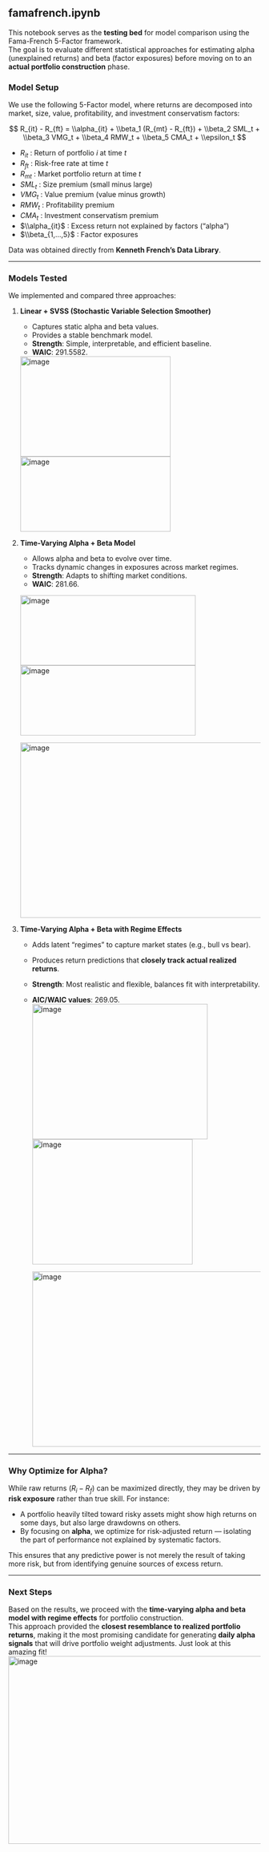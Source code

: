 ## famafrench.ipynb

This notebook serves as the **testing bed** for model comparison using the Fama-French 5-Factor framework.  
The goal is to evaluate different statistical approaches for estimating alpha (unexplained returns) and beta (factor exposures) before moving on to an **actual portfolio construction** phase.

### Model Setup
We use the following 5-Factor model, where returns are decomposed into market, size, value, profitability, and investment conservatism factors:

$$
R_{it} - R_{ft} = \\alpha_{it} + \\beta_1 (R_{mt} - R_{ft}) + \\beta_2 SML_t + \\beta_3 VMG_t + \\beta_4 RMW_t + \\beta_5 CMA_t + \\epsilon_t
$$

- $R_{it}$ : Return of portfolio *i* at time *t*  
- $R_{ft}$ : Risk-free rate at time *t*  
- $R_{mt}$ : Market portfolio return at time *t*  
- $SML_t$ : Size premium (small minus large)  
- $VMG_t$ : Value premium (value minus growth)  
- $RMW_t$ : Profitability premium  
- $CMA_t$ : Investment conservatism premium  
- $\\alpha_{it}$ : Excess return not explained by factors (“alpha”)  
- $\\beta_{1,...,5}$ : Factor exposures  

Data was obtained directly from **Kenneth French’s Data Library**.

---

### Models Tested
We implemented and compared three approaches:

1. **Linear + SVSS (Stochastic Variable Selection Smoother)**  
   - Captures static alpha and beta values.  
   - Provides a stable benchmark model.  
   - **Strength**: Simple, interpretable, and efficient baseline.  
   - **WAIC**: 291.5582.
   <img width="300" height="200" alt="image" src="https://github.com/user-attachments/assets/c4e067d7-11c2-4e7e-9dd9-81a2f389e71d" />

   <img width="300" height="150" alt="image" src="https://github.com/user-attachments/assets/4ab03ef3-622a-4cf2-93fb-ac635a923097" />


2. **Time-Varying Alpha + Beta Model**  
   - Allows alpha and beta to evolve over time.  
   - Tracks dynamic changes in exposures across market regimes.  
   - **Strength**: Adapts to shifting market conditions.  
   - **WAIC**: 281.66.
   
   <img width="350" height="140" alt="image" src="https://github.com/user-attachments/assets/84a3be26-3ef7-4d49-8fbd-806117f8ed8b" /> <img width="350" height="140" alt="image" src="https://github.com/user-attachments/assets/38f09027-c961-4ec2-8764-cae8c8e08f5c" /> 

   <img width="700" height="350" alt="image" src="https://github.com/user-attachments/assets/8fef8479-4665-40f1-8058-4799f956c806" />

3. **Time-Varying Alpha + Beta with Regime Effects**  
   - Adds latent “regimes” to capture market states (e.g., bull vs bear).  
   - Produces return predictions that **closely track actual realized returns**.  
   - **Strength**: Most realistic and flexible, balances fit with interpretability.  
   - **AIC/WAIC values**: 269.05.  
<img width="350" height="270" alt="image" src="https://github.com/user-attachments/assets/0a291f67-3c9a-4bd5-bf60-a181f5a58be0" /> <img width="320" height="250" alt="image" src="https://github.com/user-attachments/assets/3588db66-3840-4f51-8132-98f85abd3f0f" />

     <img width="700" height="350" alt="image" src="https://github.com/user-attachments/assets/89e341a0-9e5e-49b5-bb37-1150bd5f8251" />

---

### Why Optimize for Alpha?
While raw returns ($R_i - R_f$) can be maximized directly, they may be driven by **risk exposure** rather than true skill. For instance:  
- A portfolio heavily tilted toward risky assets might show high returns on some days, but also large drawdowns on others.  
- By focusing on **alpha**, we optimize for risk-adjusted return — isolating the part of performance not explained by systematic factors.  

This ensures that any predictive power is not merely the result of taking more risk, but from identifying genuine sources of excess return.

---

### Next Steps
Based on the results, we proceed with the **time-varying alpha and beta model with regime effects** for portfolio construction.  
This approach provided the **closest resemblance to realized portfolio returns**, making it the most promising candidate for generating **daily alpha signals** that will drive portfolio weight adjustments. Just look at this amazing fit!
<img width="750" height="375" alt="image" src="https://github.com/user-attachments/assets/37315d7e-13a3-4a99-bca5-ade520b07332" />

